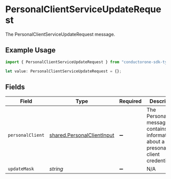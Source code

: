 # PersonalClientServiceUpdateRequest

The PersonalClientServiceUpdateRequest message.

## Example Usage

```typescript
import { PersonalClientServiceUpdateRequest } from "conductorone-sdk-typescript/sdk/models/shared";

let value: PersonalClientServiceUpdateRequest = {};
```

## Fields

| Field                                                                               | Type                                                                                | Required                                                                            | Description                                                                         |
| ----------------------------------------------------------------------------------- | ----------------------------------------------------------------------------------- | ----------------------------------------------------------------------------------- | ----------------------------------------------------------------------------------- |
| `personalClient`                                                                    | [shared.PersonalClientInput](../../../sdk/models/shared/personalclientinput.md)     | :heavy_minus_sign:                                                                  | The PersonalClient message contains information about a presonal client credential. |
| `updateMask`                                                                        | *string*                                                                            | :heavy_minus_sign:                                                                  | N/A                                                                                 |